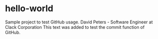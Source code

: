 # hello-world
Sample project to test GitHub usage.
David Peters - Software Engineer at Clack Corporation
This text was added to test the commit function of GitHub.
